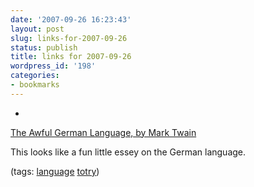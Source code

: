 ```yaml
---
date: '2007-09-26 16:23:43'
layout: post
slug: links-for-2007-09-26
status: publish
title: links for 2007-09-26
wordpress_id: '198'
categories:
- bookmarks
---
```



	
  *
		

[The Awful German Language, by Mark Twain](http://langs.eserver.org/the-awful-german-language.txt)


		

This looks like a fun little essey on the German language.


		

(tags: [language](http://del.icio.us/eob/language) [totry](http://del.icio.us/eob/totry))


	



